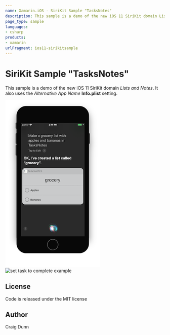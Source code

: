 ```yaml
---
name: Xamarin.iOS - SiriKit Sample "TasksNotes"
description: This sample is a demo of the new iOS 11 SiriKit domain Lists and Notes. It also uses the Alternative App Name Info.plist setting. License Code is...
page_type: sample
languages:
- csharp
products:
- xamarin
urlFragment: ios11-sirikitsample
---
```

# SiriKit Sample "TasksNotes"

This sample is a demo of the new iOS 11 SiriKit domain _Lists and Notes_. It also uses the _Alternative App Name_ **Info.plist** setting.

![create task list example](Screenshots/CreateTaskList-sml.png) ![set task to complete example](SetTaskAttribute-sml.png)


## License

Code is released under the MIT license

## Author

Craig Dunn
